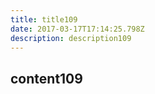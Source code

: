 ```yaml
---
title: title109
date: 2017-03-17T17:14:25.798Z
description: description109
---
```


## content109
  
